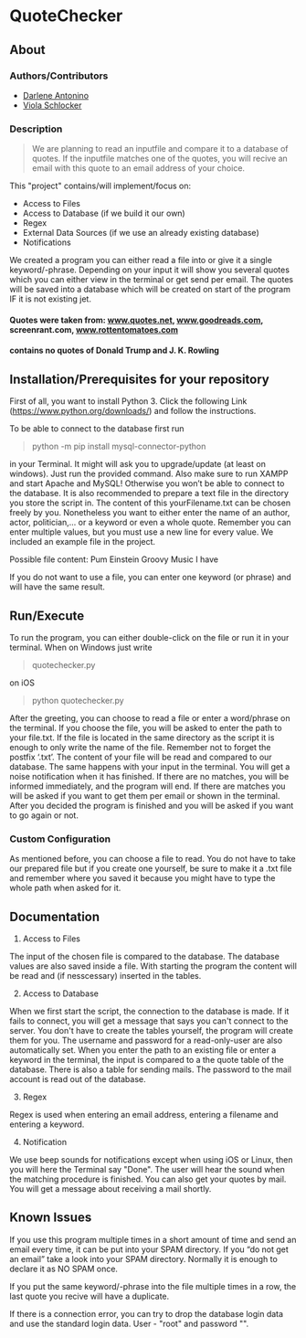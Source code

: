 # QuoteChecker

## About
### Authors/Contributors
* [Darlene Antonino](mailto:darlene.antonino@edu.fh-joanneum.at)
* [Viola Schlocker](mailto:viola.schlocker@edu.fh-joanneum.at)

### Description
> We are planning to read an inputfile and compare it to a database of quotes. If the inputfile matches one of the quotes, you will recive an email with this quote to an email address of your choice.


This "project" contains/will implement/focus on:
* Access to Files
* Access to Database (if we build it our own)
* Regex
* External Data Sources (if we use an already existing database)
* Notifications

We created a program you can either read a file into or give it a single keyword/-phrase. Depending on your input it will show you several quotes which you can either view in the terminal or get send per email. The quotes will be saved into a database which will be created on start of the program IF it is not existing jet.

#### Quotes were taken from: www.quotes.net, www.goodreads.com, screenrant.com, www.rottentomatoes.com
#### contains no quotes of Donald Trump and J. K. Rowling


## Installation/Prerequisites for your repository

First of all, you want to install Python 3. Click the following Link (https://www.python.org/downloads/) and follow the instructions. 

To be able to connect to the database first run 

> python -m pip install mysql-connector-python 

in your Terminal. It might will ask you to upgrade/update (at least on windows). Just run the provided command.
Also make sure to run XAMPP and start Apache and MySQL! Otherwise you won’t be able to connect to the database.
It is also recommended to prepare a text file in the directory you store the script in. The content of this yourFilename.txt can be chosen freely by you. Nonetheless you want to either enter the name of an author, actor, politician,… or a keyword or even a whole quote. Remember you can enter multiple values, but you must use a new line for every value. We included an example file in the project.

Possible file content:
Pum
Einstein
Groovy
Music
I have

If you do not want to use a file, you can enter one keyword (or phrase) and will have the same result.


## Run/Execute

To run the program, you can either double-click on the file or run it in your terminal. When on Windows just write 

> quotechecker.py

on iOS 

> python quotechecker.py

After the greeting, you can choose to read a file or enter a word/phrase on the terminal.
If you choose the file, you will be asked to enter the path to your file.txt. If the file is located in the same directory as the script it is enough to only write the name of the file. Remember not to forget the postfix ‘.txt’.
The content of your file will be read and compared to our database. The same happens with your input in the terminal. You will get a noise notification when it has finished. If there are no matches, you will be informed immediately, and the program will end. If there are matches you will be asked if you want to get them per email or shown in the terminal. After you decided the program is finished and you will be asked if you want to go again or not.


### Custom Configuration

As mentioned before, you can choose a file to read. You do not have to take our prepared file but if you create one yourself, be sure to make it a .txt file and remember where you saved it because you might have to type the whole path when asked for it.


## Documentation

1.	Access to Files

The input of the chosen file is compared to the database. The database values are also saved inside a file. With starting the program the content will be read and (if nesscessary) inserted in the tables.

2.	Access to Database

When we first start the script, the connection to the database is made. If it fails to connect, you will get a message that says you can't connect to the server. You don't have to create the tables yourself, the program will create them for you. The username and password for a read-only-user are also automatically set.
When you enter the path to an existing file or enter a keyword in the terminal, the input is compared to a the quote table of the database. 
There is also a table for sending mails. The password to the mail account is read out of the database.

3.	Regex

Regex is used when entering an email address, entering a filename and entering a keyword.

4.	Notification

We use beep sounds for notifications except when using iOS or Linux, then you will here the Terminal say "Done". The user will hear the sound when the matching procedure is finished. 
You can also get your quotes by mail. You will get a message about receiving a mail shortly.

## Known Issues

If you use this program multiple times in a short amount of time and send an email every time, it can be put into your SPAM directory. If you “do not get an email” take a look into your SPAM directory. Normally it is enough to declare it as NO SPAM once.

If you put the same keyword/-phrase into the file multiple times in a row, the last quote you recive will have a duplicate.

If there is a connection error, you can try to drop the database login data and use the standard login data. User - "root" and password "".
